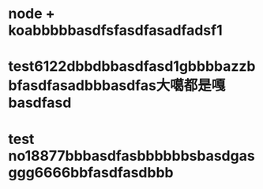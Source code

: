 # node + koabbbbbasdfsfasdfasadfadsf1
# test6122dbbdbbasdfasd1gbbbbazzbbfasdfasadbbbasdfas大噶都是嘎basdfasd
# test no18877bbbasdfasbbbbbbsbasdgasggg6666bbfasdfasdbbb